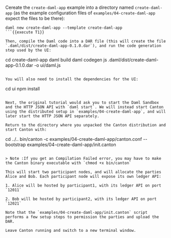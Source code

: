 Cereate the `create-daml-app` example into a directory named `create-daml-app` (as the example configuration files of `examples/04-create-daml-app` expect the files to be there):

```
daml new create-daml-app --template create-daml-app
```{{execute T1}}

Then, compile the Daml code into a DAR file (this will create the file `.daml/dist/create-daml-app-0.1.0.dar`), and run the code generation step used by the UI:

```
cd create-daml-app
daml build
daml codegen js .daml/dist/create-daml-app-0.1.0.dar -o ui/daml.js
```{{execute T1}}

You will also need to install the dependencies for the UI:

```
cd ui
npm install
```{{execute T1}}

Next, the original tutorial would ask you to start the Daml Sandbox and the HTTP JSON API with `daml start`. We will instead start Canton using the distributed setup in `examples/04-create-daml-app`, and will later start the HTTP JSON API separately.

Return to the directory where you unpacked the Canton distribution and start Canton with:

```
cd ../..
bin/canton -c examples/04-create-daml-app/canton.conf --bootstrap examples/04-create-daml-app/init.canton
```{{execute T1}}

> Note :If you get an Compilation Failed error, you may have to make the Canton binary executable with `chmod +x bin/canton`

This will start two participant nodes, and will allocate the parties Alice and Bob. Each participant node will expose its own ledger API:

1. Alice will be hosted by participant1, with its ledger API on port `12011`

2. Bob will be hosted by participant2, with its ledger API on port `12021`

Note that the `examples/04-create-daml-app/init.canton` script performs a few setup steps to permission the parties and upload the DAR.

Leave Canton running and switch to a new terminal window.
